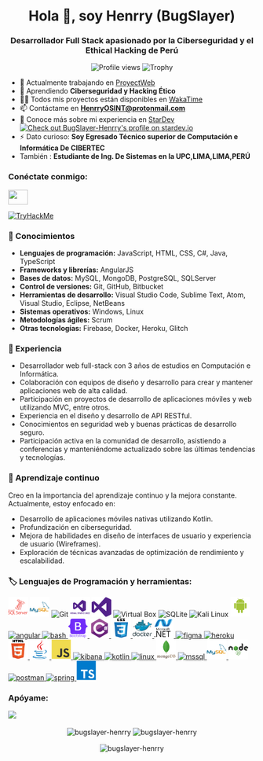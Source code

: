 
<h1 align="center">Hola 👋, soy Henrry (BugSlayer)</h1>
<h3 align="center">Desarrollador Full Stack apasionado por la Ciberseguridad y el Ethical Hacking de Perú</h3>

<p align="center">
  <img src="https://komarev.com/ghpvc/?username=bugslayer-henrry&label=Profile%20views&color=0e75b6&style=flat" alt="Profile views"/>
  <img src="https://github-profile-trophy.vercel.app/?username=bugslayer-henrry" alt="Trophy" />
</p>

- 🔭 Actualmente trabajando en [ProyectWeb](https://github.com/BugSlayer-Henrry/WebApp)
- 🌱 Aprendiendo **Ciberseguridad y Hacking Ético**
- 👨‍💻 Todos mis proyectos están disponibles en [WakaTime](https://wakatime.com/@BugSlayer)
- 📫 Contáctame en **HenrryOSINT@protonmail.com**
- 📄 Conoce más sobre mi experiencia en [StarDev](https://stardev.io/developers/BugSlayer-Henrry)<a href="https://stardev.io/developers/BugSlayer-Henrry"><img alt="Check out BugSlayer-Henrry's profile on stardev.io" src="https://stardev.io/developers/BugSlayer-Henrry/badge/languages/country.svg" /></a>
- ⚡ Dato curioso: **Soy Egresado Técnico superior de Computación e Informática De CIBERTEC**
- También : **Estudiante de Ing. De Sistemas en la UPC,LIMA,LIMA,PERÚ**

<h3 align="left">Conéctate conmigo:</h3>
<p align="left">
<a href="https://www.facebook.com/W8lF01" target="blank"><img align="center" src="https://raw.githubusercontent.com/rahuldkjain/github-profile-readme-generator/master/src/images/icons/Social/facebook.svg" alt="" height="30" width="40" /></a>

<a href="https://tryhackme.com/p/0xDrHI" target="blank"><img src="https://tryhackme-badges.s3.amazonaws.com/BugSlay3r.png" alt="TryHackMe" height="48" width="210" /></a>
</p>




### 🍯 Conocimientos

- **Lenguajes de programación:** JavaScript, HTML, CSS, C#, Java, TypeScript
- **Frameworks y librerías:** AngularJS
- **Bases de datos:** MySQL, MongoDB, PostgreSQL, SQLServer
- **Control de versiones:** Git, GitHub, Bitbucket
- **Herramientas de desarrollo:** Visual Studio Code, Sublime Text, Atom, Visual Studio, Eclipse, NetBeans
- **Sistemas operativos:** Windows, Linux
- **Metodologías ágiles:** Scrum
- **Otras tecnologías:** Firebase, Docker, Heroku, Glitch

### 🚀 Experiencia

- Desarrollador web full-stack con 3 años de estudios en Computación e Informática.
- Colaboración con equipos de diseño y desarrollo para crear y mantener aplicaciones web de alta calidad.
- Participación en proyectos de desarrollo de aplicaciones móviles y web utilizando MVC, entre otros.
- Experiencia en el diseño y desarrollo de API RESTful.
- Conocimientos en seguridad web y buenas prácticas de desarrollo seguro.
- Participación activa en la comunidad de desarrollo, asistiendo a conferencias y manteniéndome actualizado sobre las últimas tendencias y tecnologías.

### 🌱 Aprendizaje continuo

Creo en la importancia del aprendizaje continuo y la mejora constante. Actualmente, estoy enfocado en:

- Desarrollo de aplicaciones móviles nativas utilizando Kotlin.
- Profundización en ciberseguridad.
- Mejora de habilidades en diseño de interfaces de usuario y experiencia de usuario (Wireframes).
- Exploración de técnicas avanzadas de optimización de rendimiento y escalabilidad.

<h3 align="left">🏷 Lenguajes de Programación y herramientas:</h3>
<p align="left">
  <img src="https://raw.githubusercontent.com/devicons/devicon/master/icons/microsoftsqlserver/microsoftsqlserver-plain-wordmark.svg" alt="SQL Server" width="40" height="40"/>
  <img src="https://raw.githubusercontent.com/devicons/devicon/master/icons/mysql/mysql-original-wordmark.svg" alt="MySQL" width="40" height="40"/>
  <img src="https://www.vectorlogo.zone/logos/git-scm/git-scm-icon.svg" alt="Git" width="40" height="40"/>
  <img src="https://raw.githubusercontent.com/devicons/devicon/master/icons/visualstudio/visualstudio-plain-wordmark.svg" alt="Visual Studio" width="40" height="40"/>
  <img src="https://raw.githubusercontent.com/devicons/devicon/master/icons/visualstudio/visualstudio-plain.svg" alt="Visual Studio Code" width="40" height="40"/>
  <img src="https://www.virtualbox.org/graphics/vbox_logo2_gradient.png" alt="Virtual Box" width="40" height="40"/>
  <img src="https://www.sqlite.org/images/sqlite370_banner.gif" alt="SQLite" width="40" height="40"/>
  <img src="https://kali.org/images/kali-logo.svg" alt="Kali Linux" width="40" height="40"/>
  <a href="https://developer.android.com" target="_blank" rel="noreferrer"> <img src="https://raw.githubusercontent.com/devicons/devicon/master/icons/android/android-original-wordmark.svg" alt="android" width="40" height="40"/> </a>
  <a href="https://angular.io" target="_blank" rel="noreferrer"> <img src="https://angular.io/assets/images/logos/angular/angular.svg" alt="angular" width="40" height="40"/> </a>
  <a href="https://www.gnu.org/software/bash/" target="_blank" rel="noreferrer"> <img src="https://www.vectorlogo.zone/logos/gnu_bash/gnu_bash-icon.svg" alt="bash" width="40" height="40"/> </a>
  <a href="https://getbootstrap.com" target="_blank" rel="noreferrer"> <img src="https://raw.githubusercontent.com/devicons/devicon/master/icons/bootstrap/bootstrap-plain-wordmark.svg" alt="bootstrap" width="40" height="40"/> </a>
  <a href="https://www.w3schools.com/cs/" target="_blank" rel="noreferrer"> <img src="https://raw.githubusercontent.com/devicons/devicon/master/icons/csharp/csharp-original.svg" alt="csharp" width="40" height="40"/> </a>
  <a href="https://www.w3schools.com/css/" target="_blank" rel="noreferrer"> <img src="https://raw.githubusercontent.com/devicons/devicon/master/icons/css3/css3-original-wordmark.svg" alt="css3" width="40" height="40"/> </a>
  <a href="https://www.docker.com/" target="_blank" rel="noreferrer"> <img src="https://raw.githubusercontent.com/devicons/devicon/master/icons/docker/docker-original-wordmark.svg" alt="docker" width="40" height="40"/> </a>
  <a href="https://dotnet.microsoft.com/" target="_blank" rel="noreferrer"> <img src="https://raw.githubusercontent.com/devicons/devicon/master/icons/dot-net/dot-net-original-wordmark.svg" alt="dotnet" width="40" height="40"/> </a>
  <a href="https://www.figma.com/" target="_blank" rel="noreferrer"> <img src="https://www.vectorlogo.zone/logos/figma/figma-icon.svg" alt="figma" width="40" height="40"/> </a>
  <a href="https://heroku.com" target="_blank" rel="noreferrer"> <img src="https://www.vectorlogo.zone/logos/heroku/heroku-icon.svg" alt="heroku" width="40" height="40"/> </a>
  <a href="https://www.w3.org/html/" target="_blank" rel="noreferrer"> <img src="https://raw.githubusercontent.com/devicons/devicon/master/icons/html5/html5-original-wordmark.svg" alt="html5" width="40" height="40"/> </a>
  <a href="https://www.java.com" target="_blank" rel="noreferrer"> <img src="https://raw.githubusercontent.com/devicons/devicon/master/icons/java/java-original.svg" alt="java" width="40" height="40"/> </a>
  <a href="https://developer.mozilla.org/en-US/docs/Web/JavaScript" target="_blank" rel="noreferrer"> <img src="https://raw.githubusercontent.com/devicons/devicon/master/icons/javascript/javascript-original.svg" alt="javascript" width="40" height="40"/> </a>
  <a href="https://www.elastic.co/kibana" target="_blank" rel="noreferrer"> <img src="https://www.vectorlogo.zone/logos/elasticco_kibana/elasticco_kibana-icon.svg" alt="kibana" width="40" height="40"/> </a>
  <a href="https://kotlinlang.org" target="_blank" rel="noreferrer"> <img src="https://www.vectorlogo.zone/logos/kotlinlang/kotlinlang-icon.svg" alt="kotlin" width="40" height="40"/> </a>
  <a href="https://www.linux.org/" target="_blank" rel="noreferrer"> <img src="https://raw.githubusercontent.com/dev

icons/devicon/master/icons/linux/linux-original.svg" alt="linux" width="40" height="40"/> </a>
  <a href="https://www.mongodb.com/" target="_blank" rel="noreferrer"> <img src="https://raw.githubusercontent.com/devicons/devicon/master/icons/mongodb/mongodb-original-wordmark.svg" alt="mongodb" width="40" height="40"/> </a>
  <a href="https://www.microsoft.com/en-us/sql-server" target="_blank" rel="noreferrer"> <img src="https://www.svgrepo.com/show/303229/microsoft-sql-server-logo.svg" alt="mssql" width="40" height="40"/> </a>
  <a href="https://www.mysql.com/" target="_blank" rel="noreferrer"> <img src="https://raw.githubusercontent.com/devicons/devicon/master/icons/mysql/mysql-original-wordmark.svg" alt="mysql" width="40" height="40"/> </a>
  <a href="https://nodejs.org" target="_blank" rel="noreferrer"> <img src="https://raw.githubusercontent.com/devicons/devicon/master/icons/nodejs/nodejs-original-wordmark.svg" alt="nodejs" width="40" height="40"/> </a>
  <a href="https://postman.com" target="_blank" rel="noreferrer"> <img src="https://www.vectorlogo.zone/logos/getpostman/getpostman-icon.svg" alt="postman" width="40" height="40"/> </a>
  <a href="https://spring.io/" target="_blank" rel="noreferrer"> <img src="https://www.vectorlogo.zone/logos/springio/springio-icon.svg" alt="spring" width="40" height="40"/> </a>
  <a href="https://www.typescriptlang.org/" target="_blank" rel="noreferrer"> <img src="https://raw.githubusercontent.com/devicons/devicon/master/icons/typescript/typescript-original.svg" alt="typescript" width="40" height="40"/> </a>
</p>

<h3 align="left">Apóyame:</h3>
<p>
 <a href="https://www.buymeacoffee.com/BugSlayerHenrry"><img src="https://img.buymeacoffee.com/button-api/?text=Cómprame una Pizza&emoji=&slug=🍕 BugSlayerHenrry&button_colour=ad3805&font_colour=ffffff&font_family=Cookie&outline_colour=ffffff&coffee_colour=FFDD00" /></a>
</p>

<p align="center">
  <img align="center" src="https://github-readme-stats.vercel.app/api?username=bugslayer-henrry&show_icons=true&locale=en" alt="bugslayer-henrry" />
  <img align="center" src="https://github-readme-streak-stats.herokuapp.com/?user=bugslayer-henrry&" alt="bugslayer-henrry" />
</p>
<p align="center">
  <img align="center" src="https://github-readme-stats.vercel.app/api/top-langs?username=bugslayer-henrry&show_icons=true&locale=en&layout=compact" alt="bugslayer-henrry" />
</p>

